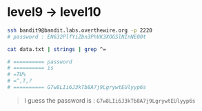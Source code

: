 # level9 -> level10

```sh
ssh bandit9@bandit.labs.overthewire.org -p 2220
# password : EN632PlfYiZbn3PhVK3XOGSlNInNE00t

cat data.txt | strings | grep ^=

# ========== password
# ========== is
# =TU%
# =^,T,?
# ========== G7w8LIi6J3kTb8A7j9LgrywtEUlyyp6s
```

> I guess the password is : `G7w8LIi6J3kTb8A7j9LgrywtEUlyyp6s`

